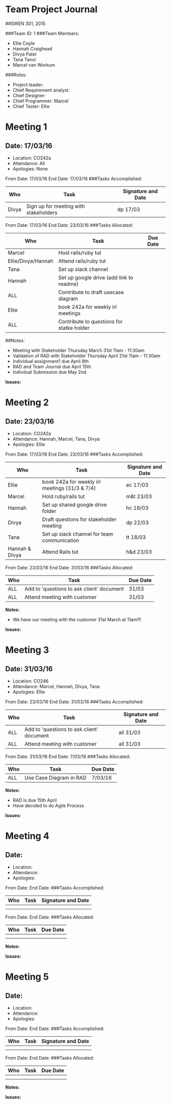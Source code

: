 # Team Project Journal

##SWEN 301, 2015

###Team ID: 1
###Team Members: 
 - Ellie Coyle
 - Hannah Craighead
 - Divya Patel
 - Tana Tanoi
 - Marcel van Workum

###Roles: 
 - Project leader: 
 - Chief Requirement analyst:
 - Chief Designer: 
 - Chief Programmer: Marcel
 - Chief Tester: Ellie

# Meeting 1
## Date: 17/03/16
- Location: CO242a
- Attendance: All
- Apologies: None

From Date: 17/03/16     End Date: 17/03/16
###Tasks Accomplished:

| **Who** | **Task** | **Signature and Date** |
| --- | --- | --- |
| Divya  |  Sign up for meeting with stakeholders  |  dp 17/03 |

From Date: 17/03/16        End Date: 23/03/16
###Tasks Allocated:

| **Who** | **Task** | **Due Date** |
| --- | --- | --- |
|  Marcel |  Host rails/ruby tut  |   |
| Ellie/Divya/Hannah  | Attend rails/ruby tut   |   |
| Tana  | Set up slack channel   |   |
| Hannah  | Set up google drive (add link to readme)   |   |
|  ALL | Contribute to draft usecase diagram   |   |
| Ellie | book 242a for weekly irl meetings |  |
| ALL | Contribute to questions for statke holder|

##Notes:
- Meeting with Stakeholder Thursday March 31st 11am - 11:30am
- Vaildation of RAD with Stakeholder Thursday April 21st 11am - 11:30am
- Individual assignment1 due April 8th
- RAD and Team Journal due April 15th 
- Indivdual Submission due May 2nd

**Issues:**

# Meeting 2
## Date: 23/03/16
- Location: CO242a
- Attendance: Hannah, Marcel, Tana, Divya
- Apologies: Ellie

From Date: 17/03/16         End Date: 23/03/16
###Tasks Accomplished:

| **Who** | **Task** | **Signature and Date** |
| --- | --- | --- |
| Ellie  |  book 242a for weekly irl meetings (31/3 & 7/4)  |  ec 17/03 |
| Marcel  | Hold ruby/rails tut   | m&t 23/03  |
| Hannah  |  Set up shared google drive folder  | hc 18/03  |
| Divya  |  Draft questions for stakeholder meeting  | dp 22/03  |
| Tana  |  Set up slack channel for team communication | tt 18/03  |
| Hannah & Divya | Attend Rails tut | h&d 23/03 |

From Date: 23/03/16         End Date: 31/03/16
###Tasks Allocated:

| **Who** | **Task** | **Due Date** |
| --- | --- | --- |
| ALL  | Add to 'questions to ask client' document   | 31/03  |
| ALL | Attend meeting with customer   | 31/03  |


**Notes:**
- We have our meeting with the customer 31st March at 11am!!!

**Issues:**

# Meeting 3
## Date: 31/03/16
- Location: CO246
- Attendance: Marcel, Hannah, Divya, Tana
- Apologies: Ellie

From Date: 23/03/16        End Date: 31/03/16
###Tasks Accomplished:

| **Who** | **Task** | **Signature and Date** |
| --- | --- | --- |
| ALL  | Add to 'questions to ask client' document   | all 31/03  |
| ALL | Attend meeting with customer   | all 31/03  |

From Date: 31/03/16         End Date: 7/03/16
###Tasks Allocated:

| **Who** | **Task** | **Due Date** |
| --- | --- | --- |
|  ALL  | Use Case Diagram in RAD  | 7/03/16  |


**Notes:**
- RAD is due 15th April
- Have decided to do Agile Process

**Issues:**

# Meeting 4
## Date: 
- Location: 
- Attendance: 
- Apologies: 

From Date:          End Date: 
###Tasks Accomplished:

| **Who** | **Task** | **Signature and Date** |
| --- | --- | --- |
|   |    |    |
|   |    |    |

From Date:         End Date: 
###Tasks Allocated:

| **Who** | **Task** | **Due Date** |
| --- | --- | --- |
|   |    |   |
|   |    |   |


**Notes:**

**Issues:**

# Meeting 5
## Date: 
- Location: 
- Attendance: 
- Apologies: 

From Date:          End Date: 
###Tasks Accomplished:

| **Who** | **Task** | **Signature and Date** |
| --- | --- | --- |
|   |    |    |
|   |    |    |

From Date:         End Date: 
###Tasks Allocated:

| **Who** | **Task** | **Due Date** |
| --- | --- | --- |
|   |    |   |
|   |    |   |


**Notes:**

**Issues:**
